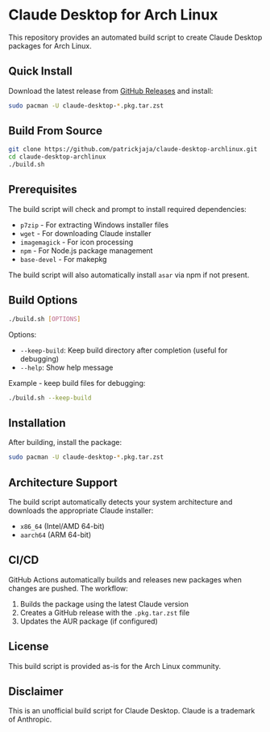 # Claude Desktop for Arch Linux

This repository provides an automated build script to create Claude Desktop packages for Arch Linux.

## Quick Install

Download the latest release from [GitHub Releases](https://github.com/patrickjaja/claude-desktop-archlinux/releases) and install:
```bash
sudo pacman -U claude-desktop-*.pkg.tar.zst
```

## Build From Source

```bash
git clone https://github.com/patrickjaja/claude-desktop-archlinux.git
cd claude-desktop-archlinux
./build.sh
```

## Prerequisites

The build script will check and prompt to install required dependencies:
- `p7zip` - For extracting Windows installer files
- `wget` - For downloading Claude installer
- `imagemagick` - For icon processing
- `npm` - For Node.js package management
- `base-devel` - For makepkg

The build script will also automatically install `asar` via npm if not present.

## Build Options

```bash
./build.sh [OPTIONS]
```

Options:
- `--keep-build`: Keep build directory after completion (useful for debugging)
- `--help`: Show help message

Example - keep build files for debugging:
```bash
./build.sh --keep-build
```

## Installation

After building, install the package:
```bash
sudo pacman -U claude-desktop-*.pkg.tar.zst
```

## Architecture Support

The build script automatically detects your system architecture and downloads the appropriate Claude installer:
- `x86_64` (Intel/AMD 64-bit)
- `aarch64` (ARM 64-bit)

## CI/CD

GitHub Actions automatically builds and releases new packages when changes are pushed. The workflow:
1. Builds the package using the latest Claude version
2. Creates a GitHub release with the `.pkg.tar.zst` file
3. Updates the AUR package (if configured)

## License

This build script is provided as-is for the Arch Linux community.

## Disclaimer

This is an unofficial build script for Claude Desktop. Claude is a trademark of Anthropic.
